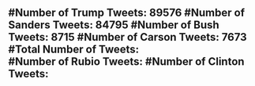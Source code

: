 #Number of Trump Tweets: 89576
#Number of Sanders Tweets: 84795
#Number of Bush Tweets: 8715
#Number of Carson Tweets: 7673
#Total Number of Tweets:  
#Number of Rubio Tweets: 
#Number of Clinton Tweets: 
---

